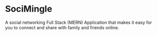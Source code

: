 # SociMingle
A social networking Full Stack (MERN) Application  that makes it easy for you to connect and share with family and friends online. 
